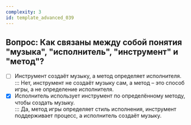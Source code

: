 ```yaml
---
complexity: 3
id: template_advanced_039
---
```

## Вопрос: Как связаны между собой понятия "музыка", "исполнитель", "инструмент" и "метод"?

- [ ] Инструмент создаёт музыку, а метод определяет исполнителя.  
  ::: Нет, инструмент не создаёт музыку сам, а метод – это способ игры, а не определение исполнителя.  
- [x] Исполнитель использует инструмент по определённому методу, чтобы создать музыку.  
  ::: Да, метод игры определяет стиль исполнения, инструмент поддерживает процесс, а исполнитель создаёт музыку.